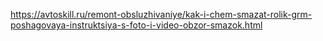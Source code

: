 https://avtoskill.ru/remont-obsluzhivaniye/kak-i-chem-smazat-rolik-grm-poshagovaya-instruktsiya-s-foto-i-video-obzor-smazok.html